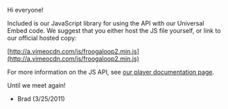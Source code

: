 Hi everyone!

Included is our JavaScript library for using the API with our Universal Embed code.
We suggest that you either host the JS file yourself, or link to our official hosted copy:

[http://a.vimeocdn.com/js/froogaloop2.min.js](http://a.vimeocdn.com/js/froogaloop2.min.js)

For more information on the JS API, see [our player documentation page](https://developer.vimeo.com/player/js-api).

Until we meet again!
- Brad (3/25/2011)